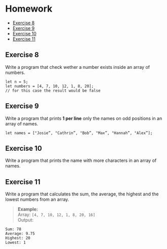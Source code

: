 # Homework
- [Exercise 8](#exercise-8)
- [Exercise 9](#exercise-9)
- [Exercise 10](#exercise-10)
- [Exercise 11](#exercise-11)


## Exercise 8
Write a program that check wether a number exists inside an array of numbers.
```
let n = 5;
let numbers = [4, 7, 10, 12, 1, 8, 20];
// for this case the result would be false
```


## Exercise 9
Write a program that prints **1 per line** only the names on odd positions in an array of names.
```
let names = ["Josie”, "Cathrin”, "Bob”, "Max”, "Hannah”, "Alex”];
```


## Exercise 10
Write a program that prints the name with more characters in an array of names.


## Exercise 11
Write a program that calculates the sum, the average, the highest and the lowest numbers from an array.
> **Example:**<br />
> Array: `[4, 7, 10, 12, 1, 8, 20, 16]`<br />
> Output:<br />
```
Sum: 78
Average: 9.75
Highest: 20
Lowest: 1
```